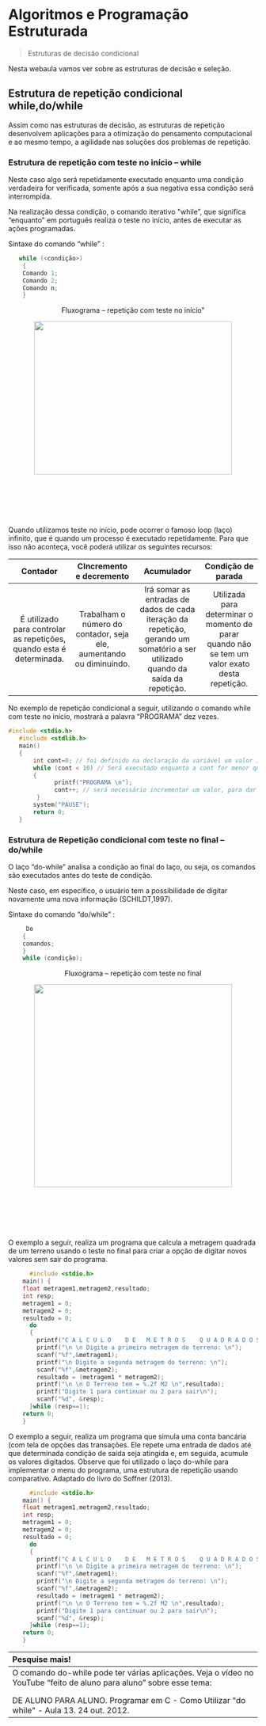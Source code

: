 # **Algoritmos e Programação Estruturada**

> Estruturas de decisão condicional

Nesta webaula vamos ver sobre as estruturas de decisão e seleção.

## **Estrutura de repetição condicional while,do/while**

Assim como nas estruturas de decisão, as estruturas de repetição desenvolvem aplicações para a otimização do pensamento computacional e ao mesmo tempo, a agilidade nas soluções dos problemas de repetição.



### **Estrutura de repetição com teste no início – while**

Neste caso algo será repetidamente executado enquanto uma condição verdadeira for verificada, somente após a sua negativa essa condição será interrompida.

Na realização dessa condição, o comando iterativo "while”, que significa “enquanto” em português realiza o teste no início, antes de executar as ações programadas.

Sintaxe do comando “while” :

 <p></p>

```c
   while (<condição>)
    {
    Comando 1;
    Comando 2;
    Comando n;
    } 
``` 
<p align="center">Fluxograma – repetição com teste no início”<p>


<p align="center">
  <img width="400" height="310" src="https://github.com/roneycsilva/Algoritmos_Programa-o_Estruturada/assets/61150519/c649b2f2-f539-4ce6-8eec-b6aa24bec032" width="250" height="75">
  <div style="height: 75px; margin: 2px; position: relative; display: block; text-align: center;">
</div>
</p>
<p>
  </p>

Quando utilizamos teste no início, pode ocorrer o famoso loop (laço) infinito, que é quando um processo é executado repetidamente. Para que isso não aconteça, você poderá utilizar os seguintes recursos:

| Contador                                                                            | CIncremento e decremento                            | Acumulador                                                                                                                     | Condição de parada |
| :---:                                                                               |     :---:                                           |     :---:                                                                                                                      |                :---: |
| É utilizado para controlar as repetições, quando esta é determinada. | Trabalham o número do contador, seja ele, aumentando ou diminuindo.| Irá somar as entradas de dados de cada iteração da repetição, gerando um somatório a ser utilizado quando da saída da repetição.    | Utilizada para determinar o momento de parar quando não se tem um valor exato desta repetição.


No exemplo de repetição condicional a seguir, utilizando o comando while com teste no início, mostrará a palavra “PROGRAMA” dez vezes.


   ```c
 #include <stdio.h>
      #include <stdlib.h>
      main() 
      {
          int cont=0; // foi definido na declaração da variável um valor inicial de "0"
          while (cont < 10) // Será executado enquanto a cont for menor que 10
          {
                printf("PROGRAMA \n"); 
                cont++; // será necessário incrementar um valor, para dar sequência no programa
           } 
          system("PAUSE");
          return 0;
      }
``` 
### **Estrutura de Repetição condicional com teste no final – do/while**

O laço “do-while” analisa a condição ao final do laço, ou seja, os comandos são executados antes do teste de condição. 

Neste caso, em específico, o usuário tem a possibilidade de digitar novamente uma nova informação (SCHILDT,1997).

Sintaxe do comando “do/while” :

 <p></p>

```c
     Do
    {
    comandos; 
    } 
    while (condição);
``` 

<p align="center">Fluxograma – repetição com teste no final
<p>


<p align="center">
  <img width="400" height="410" src="https://github.com/roneycsilva/Algoritmos_Programa-o_Estruturada/assets//61150519/a9910550-00f7-4fe2-a818-0b2b4d1bc1df" width="250" height="75">
  <div style="height: 75px; margin: 2px; position: relative; display: block; text-align: center;">
</div>
</p>
<p>
  </p>

O exemplo a seguir, realiza um programa que calcula a metragem quadrada de um terreno usando o teste no final para criar a opção de digitar novos valores sem sair do programa.

```c
      #include <stdio.h>
    main() {
    float metragem1,metragem2,resultado;
    int resp;
    metragem1 = 0;
    metragem2 = 0;
    resultado = 0;
      do
      {
        printf("C A L C U L O    D E   M E T R O S    Q U A D R A D O S");
        printf("\n \n Digite a primeira metragem do terreno: \n");
        scanf("%f",&metragem1);
        printf("\n Digite a segunda metragem do terreno: \n");
        scanf("%f",&metragem2);
        resultado = (metragem1 * metragem2);
        printf("\n \n O Terreno tem = %.2f M2 \n",resultado);
        printf("Digite 1 para continuar ou 2 para sair\n");
        scanf("%d", &resp);
      }while (resp==1);
    return 0;
    }
``` 
O exemplo a seguir, realiza um programa que simula uma conta bancária (com tela de opções das transações. Ele repete uma entrada de dados até que determinada condição de saída seja atingida e, em seguida, acumule os valores digitados. Observe que foi utilizado o laço do-while para implementar o menu do programa, uma estrutura de repetição usando comparativo. Adaptado do livro do Soffner (2013). 

```c
      #include <stdio.h>
    main() {
    float metragem1,metragem2,resultado;
    int resp;
    metragem1 = 0;
    metragem2 = 0;
    resultado = 0;
      do
      {
        printf("C A L C U L O    D E   M E T R O S    Q U A D R A D O S");
        printf("\n \n Digite a primeira metragem do terreno: \n");
        scanf("%f",&metragem1);
        printf("\n Digite a segunda metragem do terreno: \n");
        scanf("%f",&metragem2);
        resultado = (metragem1 * metragem2);
        printf("\n \n O Terreno tem = %.2f M2 \n",resultado);
        printf("Digite 1 para continuar ou 2 para sair\n");
        scanf("%d", &resp);
      }while (resp==1);
    return 0;
    }
``` 
   
| Pesquise mais!          |           
| :------                                                                                                                                                                                                              |                                                                                                
| O comando do-while pode ter várias aplicações. Veja o vídeo no YouTube “feito de aluno para aluno” sobre esse tema: <p></p>DE ALUNO PARA ALUNO. Programar em C - Como Utilizar "do while" - Aula 13. 24 out. 2012. |
